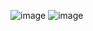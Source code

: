 ![image](https://github.com/user-attachments/assets/66f55ce9-f081-4095-95b7-d26ca7e247cf)
![image](https://github.com/user-attachments/assets/ce5cbc31-f2ab-4d3b-981f-3ff28c3a7cb1)

